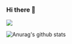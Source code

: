 ### Hi there 👋

<!--
**al6nlee/al6nlee** is a ✨ _special_ ✨ repository because its `README.md` (this file) appears on your GitHub profile.

Here are some ideas to get you started:

- 🔭 I’m currently working on ...
- 🌱 I’m currently learning ...
- 👯 I’m looking to collaborate on ...
- 🤔 I’m looking for help with ...
- 💬 Ask me about ...
- 📫 How to reach me: ...
- 😄 Pronouns: ...
- ⚡ Fun fact: ...
-->
![](https://komarev.com/ghpvc/?username=al6nlee&color=yellowgreen)

![Anurag's github stats](https://github-readme-stats.vercel.app/api?username=al6nlee&show_icons=true&icon_color=fff&bg_color=30,e96443,904e95&title_color=fff&text_color=fff)  
